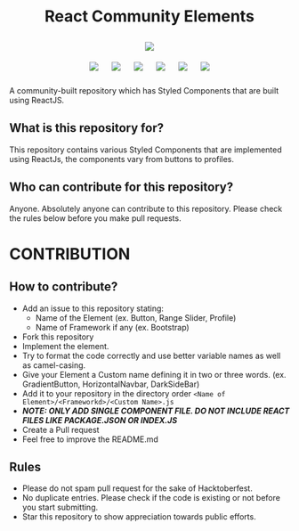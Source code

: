 <h1 align="center">React Community Elements</h1>

<p align="center">
<img style="padding:10px;" src="https://img.shields.io/badge/Open%20Source-💕%20-9cf?style=for-the-badge"><br>
<img style="padding:10px;" src="https://img.shields.io/github/contributors/iam-abbas/React-Community-Elements?style=flat-square">
<img style="padding:10px;" src="https://img.shields.io/github/hacktoberfest/2020/iam-abbas/React-Community-Elements?suggestion_label=Hacktoberfest&style=flat-square">
<img style="padding:10px;" src="https://img.shields.io/github/forks/iam-abbas/React-Community-Elements?label=Forks&style=flat-square">
<img style="padding:10px;" src="https://img.shields.io/github/stars/iam-abbas/React-Community-Elements?style=flat-square">
<img style="padding:10px;" src="https://img.shields.io/github/languages/count/iam-abbas/React-Community-Elements?style=flat-square">
<img style="padding:10px;" src="https://img.shields.io/github/license/iam-abbas/React-Community-Elements?style=flat-square">


A community-built repository which has Styled Components that are built using ReactJS.

</p>

## What is this repository for?

This repository contains various Styled Components that are implemented using ReactJs, the components vary from buttons to profiles.

## Who can contribute for this repository?

Anyone. Absolutely anyone can contribute to this repository. Please check the rules below before you make pull requests.

# CONTRIBUTION

## How to contribute?

- Add an issue to this repository stating:
  - Name of the Element (ex. Button, Range Slider, Profile)
  - Name of Framework if any (ex. Bootstrap)
- Fork this repository
- Implement the element.
- Try to format the code correctly and use better variable names as well as camel-casing.
- Give your Element a Custom name defining it in two or three words. (ex. GradientButton, HorizontalNavbar, DarkSideBar)
- Add it to your repository in the directory order `<Name of Element>/<Frameworkd>/<Custom Name>.js`
- ***NOTE: ONLY ADD SINGLE COMPONENT FILE. DO NOT INCLUDE REACT FILES LIKE PACKAGE.JSON OR INDEX.JS***
- Create a Pull request
- Feel free to improve the README.md

## Rules

- Please do not spam pull request for the sake of Hacktoberfest.
- No duplicate entries. Please check if the code is existing or not before you start submitting.
- Star this repository to show appreciation towards public efforts.
